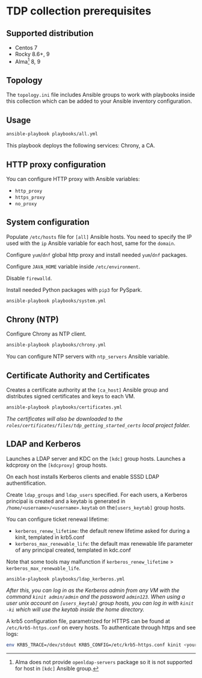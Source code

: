 # TDP collection prerequisites

## Supported distribution

- Centos 7
- Rocky 8.6+, 9
- Alma[^alma] 8, 9

[^alma]: Alma does not provide `openldap-servers` package so it is not supported for host in `[kdc]` Ansible group.

## Topology

The `topology.ini` file includes Ansible groups to work with playbooks inside this collection which can be added to your Ansible inventory configuration.

## Usage

```bash
ansible-playbook playbooks/all.yml
```

This playbook deploys the following services: Chrony, a CA.

## HTTP proxy configuration

You can configure HTTP proxy with Ansible variables:
- `http_proxy`
- `https_proxy`
- `no_proxy`

## System configuration

Populate `/etc/hosts` file for `[all]` Ansible hosts. You need to specify the IP used with the `ip` Ansible variable for each host, same for the `domain`.

Configure `yum`/`dnf` global http proxy and install needed `yum`/`dnf` packages.

Configure `JAVA_HOME` variable inside `/etc/environment`.

Disable `firewalld`.

Install needed Python packages with `pip3` for PySpark.

```bash
ansible-playbook playbooks/system.yml
```

## Chrony (NTP)

Configure Chrony as NTP client.

```bash
ansible-playbook playbooks/chrony.yml
```

You can configure NTP servers with `ntp_servers` Ansible variable.

## Certificate Authority and Certificates

Creates a certificate authority at the `[ca_host]` Ansible group and distributes signed certificates and keys to each VM.

```bash
ansible-playbook playbooks/certificates.yml
```

_The certificates will also be downloaded to the `roles/certificates/files/tdp_getting_started_certs` local project folder._

## LDAP and Kerberos

Launches a LDAP server and KDC on the `[kdc]` group hosts.
Launches a kdcproxy on the `[kdcproxy]` group hosts.

On each host installs Kerberos clients and enable SSSD LDAP authentification.

Create `ldap_groups` and `ldap_users` specified. For each users, a Kerberos principal is created and a keytab is generated in `/home/<username>/<username>.keytab` on  the`[users_keytab]` group hosts.

You can configure ticket renewal lifetime:
- `kerberos_renew_lifetime`: the default renew lifetime asked for during a kinit, templated in krb5.conf
- `kerberos_max_renewable_life`: the default max renewable life parameter of any principal created, templated in kdc.conf

Note that some tools may malfunction if `kerberos_renew_lifetime` > `kerberos_max_renewable_life`.

```
ansible-playbook playbooks/ldap_kerberos.yml
```

_After this, you can log in as the Kerberos admin from any VM with the command `kinit admin/admin` and the password `admin123`. When using a user unix account on `[users_keytab]` group hosts, you can log in with `kinit -ki` which will use the keytab inside the home directory._

A krb5 configuration file, parametrized for HTTPS can be found at `/etc/krb5-https.conf` on every hosts. To authenticate through https and see logs:
```bash
env KRB5_TRACE=/dev/stdout KRB5_CONFIG=/etc/krb5-https.conf kinit <your_user>
```
